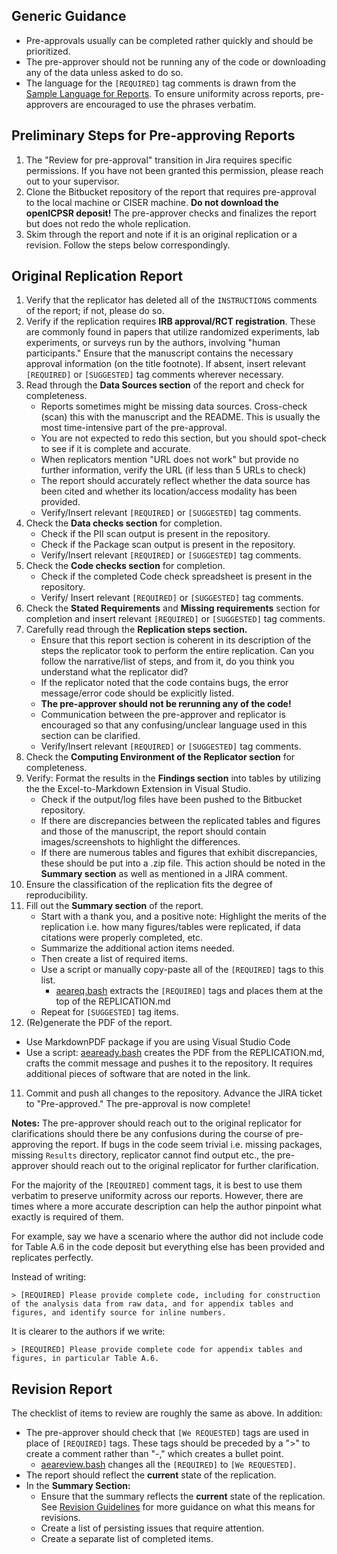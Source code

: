 ## Generic Guidance
- Pre-approvals usually can be completed rather quickly and should be prioritized.
- The pre-approver should not be running any of the code or downloading any of the data unless asked to do so.
- The language for the `[REQUIRED]` tag comments is drawn from the [Sample Language for Reports](https://github.com/AEADataEditor/aea-de-guidance/blob/fab4c3f3c52e619a696dfafc4a55dacb6460f54a/sample-language-report.md). To ensure uniformity across reports, pre-approvers are encouraged to use the phrases verbatim.

## Preliminary Steps for Pre-approving Reports

1. The "Review for pre-approval" transition in Jira requires specific permissions. If you have not been granted this permission, please reach out to your supervisor. 
2. Clone the Bitbucket repository of the report that requires pre-approval to the local machine or CISER machine. **Do not download the openICPSR deposit!**  The pre-approver checks and finalizes the report but does not redo the whole replication.
3. Skim through the report and note if it is an original replication or a revision.  Follow the steps below correspondingly.


## Original Replication Report

1. Verify that the replicator has deleted all of the `INSTRUCTIONS` comments of the report; if not, please do so.
1. Verify if the replication requires **IRB approval/RCT registration**.  These are commonly found in papers that utilize randomized experiments, lab experiments, or surveys run by the authors, involving "human participants."  Ensure that the manuscript contains the necessary approval information (on the title footnote). If absent, insert relevant `[REQUIRED]` or `[SUGGESTED]` tag comments wherever necessary.
1. Read through the **Data Sources section** of the report and check for completeness.
   - Reports sometimes might be missing data sources.  Cross-check (scan) this with the manuscript and the README.  This is usually the most time-intensive part of the pre-approval. 
   - You are not expected to redo this section, but you should spot-check to see if it is complete and accurate.
   - When replicators mention "URL does not work" but provide no further information, verify the URL (if less than 5 URLs to check)
   - The report should accurately reflect whether the data source has been cited and whether its location/access modality has been provided. 
   - Verify/Insert relevant `[REQUIRED]` or `[SUGGESTED]` tag comments.
2. Check the **Data checks section** for completion.
   - Check if the PII scan output is present in the repository.
   - Check if the Package scan output is present in the repository.
   - Verify/Insert relevant `[REQUIRED]` or `[SUGGESTED]` tag comments.
2. Check the **Code checks section** for completion.
   - Check if the completed Code check spreadsheet is present in the repository.
   - Verify/ Insert relevant `[REQUIRED]` or `[SUGGESTED]` tag comments.
4. Check the **Stated Requirements** and **Missing requirements** section for completion and insert relevant `[REQUIRED]` or `[SUGGESTED]` tag comments.
5. Carefully read through the **Replication steps section.**
   - Ensure that this report section is coherent in its description of the steps the replicator took to perform the entire replication. Can you follow the narrative/list of steps, and from it, do you think you understand what the replicator did?
   - If the replicator noted that the code contains bugs, the error message/error code should be explicitly listed.
   - **The pre-approver should not be rerunning any of the code!**
   - Communication between the pre-approver and replicator is encouraged so that any confusing/unclear language used in this section can be clarified.
   - Verify/Insert relevant `[REQUIRED]` or `[SUGGESTED]` tag comments.
6. Check the **Computing Environment of the Replicator section** for completeness. 
7. Verify: Format the results in the **Findings section** into tables by utilizing the the Excel-to-Markdown Extension in Visual Studio.
   - Check if the output/log files have been pushed to the Bitbucket repository.
   - If there are discrepancies between the replicated tables and figures and those of the manuscript, the report should contain images/screenshots to highlight the differences.
   - If there are numerous tables and figures that exhibit discrepancies, these should be put into a .zip file.  This action should be noted in the **Summary section** as well as mentioned in a JIRA comment.
8. Ensure the classification of the replication fits the degree of reproducibility.
9. Fill out the **Summary section** of the report.
   - Start with a thank you, and a positive note: Highlight the merits of the replication i.e. how many figures/tables were replicated, if data citations were properly completed, etc. 
   - Summarize the additional action items needed.
   - Then create a list of required items.
   - Use a script or manually copy-paste all of the `[REQUIRED]` tags to this list.
      - [aeareq.bash](https://github.com/AEADataEditor/editor-scripts) extracts the `[REQUIRED]` tags and places them at the top of the REPLICATION.md 
   - Repeat for `[SUGGESTED]` tag items.
10. (Re)generate the PDF of the report.
   - Use MarkdownPDF package if you are using Visual Studio Code
   - Use a script: [aeaready.bash](https://github.com/AEADataEditor/editor-scripts) creates the PDF from the REPLICATION.md, crafts the commit message and pushes it to the repository.  It requires additional pieces of software that are noted in the link.

11. Commit and push all changes to the repository.  Advance the JIRA ticket to "Pre-approved."  The pre-approval is now complete!

**Notes:** The pre-approver should reach out to the original replicator for clarifications should there be any confusions during the course of pre-approving the report.  If bugs in the code seem trivial i.e. missing packages, missing `Results` directory, replicator cannot find output etc., the pre-approver should reach out to the original replicator for further clarification.

For the majority of the `[REQUIRED]` comment tags, it is best to use them verbatim to preserve uniformity across our reports.  However, there are times where a more accurate description can help the author pinpoint what exactly is required of them.

For example, say we have a scenario where the author did not include code for Table A.6 in the code deposit but everything else has been provided and replicates perfectly.

Instead of writing:
```
> [REQUIRED] Please provide complete code, including for construction of the analysis data from raw data, and for appendix tables and figures, and identify source for inline numbers.
```
It is clearer to the authors if we write:
```
> [REQUIRED] Please provide complete code for appendix tables and figures, in particular Table A.6.
```


## Revision Report

The checklist of items to review are roughly the same as above.  In addition:

- The pre-approver should check that `[We REQUESTED]` tags are used in place of `[REQUIRED]` tags.  These tags should be preceded by a ">" to create a comment rather than "-," which creates a bullet point.
   - [aeareview.bash](https://gist.github.com/larsvilhuber/05bfc1b4d3dcabd10b04705e8b45198e) changes all the `[REQUIRED]` to `[We REQUESTED]`.
- The report should reflect the **current** state of the replication.
- In the **Summary Section:**
   - Ensure that the summary reflects the **current** state of the replication.  See [Revision Guidelines](https://github.com/labordynamicsinstitute/replicability-training/wiki/Revision-to-a-Replication) for more guidance on what this means for revisions.
   - Create a list of persisting issues that require attention.
   - Create a separate list of completed items.
